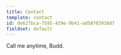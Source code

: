 ```yaml
---
title: Contact
template: contact
id: de627bca-7595-429e-9b41-ad58703916d7
fieldset: default
---
```

Call me anytime, Budd. 
